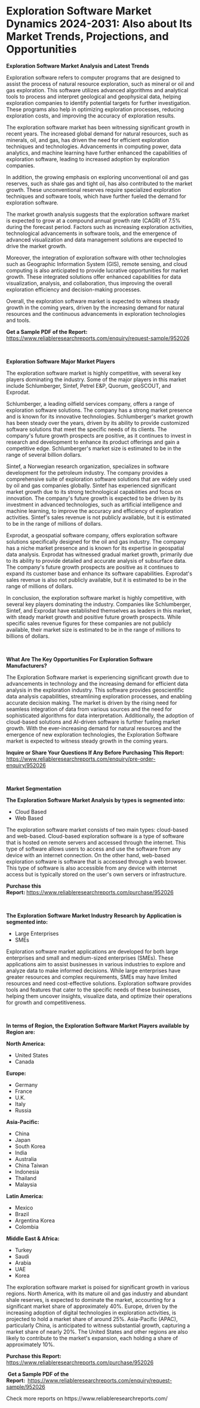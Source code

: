 <p><h1>Exploration Software Market Dynamics 2024-2031: Also about Its Market Trends, Projections, and Opportunities</h1></p><p><strong>Exploration Software Market Analysis and Latest Trends</strong></p>
<p><p>Exploration software refers to computer programs that are designed to assist the process of natural resource exploration, such as mineral or oil and gas exploration. This software utilizes advanced algorithms and analytical tools to process and interpret geological and geophysical data, helping exploration companies to identify potential targets for further investigation. These programs also help in optimizing exploration processes, reducing exploration costs, and improving the accuracy of exploration results.</p><p>The exploration software market has been witnessing significant growth in recent years. The increased global demand for natural resources, such as minerals, oil, and gas, has driven the need for efficient exploration techniques and technologies. Advancements in computing power, data analytics, and machine learning have further enhanced the capabilities of exploration software, leading to increased adoption by exploration companies.</p><p>In addition, the growing emphasis on exploring unconventional oil and gas reserves, such as shale gas and tight oil, has also contributed to the market growth. These unconventional reserves require specialized exploration techniques and software tools, which have further fueled the demand for exploration software.</p><p>The market growth analysis suggests that the exploration software market is expected to grow at a compound annual growth rate (CAGR) of 7.5% during the forecast period. Factors such as increasing exploration activities, technological advancements in software tools, and the emergence of advanced visualization and data management solutions are expected to drive the market growth.</p><p>Moreover, the integration of exploration software with other technologies such as Geographic Information System (GIS), remote sensing, and cloud computing is also anticipated to provide lucrative opportunities for market growth. These integrated solutions offer enhanced capabilities for data visualization, analysis, and collaboration, thus improving the overall exploration efficiency and decision-making processes.</p><p>Overall, the exploration software market is expected to witness steady growth in the coming years, driven by the increasing demand for natural resources and the continuous advancements in exploration technologies and tools.</p></p>
<p><strong>Get a Sample PDF of the Report:&nbsp;</strong> <a href="https://www.reliableresearchreports.com/enquiry/request-sample/952026">https://www.reliableresearchreports.com/enquiry/request-sample/952026</a></p>
<p>&nbsp;</p>
<p><strong>Exploration Software Major Market Players</strong></p>
<p><p>The exploration software market is highly competitive, with several key players dominating the industry. Some of the major players in this market include Schlumberger, Sintef, Petrel E&P, Quorum, geoSCOUT, and Exprodat.</p><p>Schlumberger, a leading oilfield services company, offers a range of exploration software solutions. The company has a strong market presence and is known for its innovative technologies. Schlumberger's market growth has been steady over the years, driven by its ability to provide customized software solutions that meet the specific needs of its clients. The company's future growth prospects are positive, as it continues to invest in research and development to enhance its product offerings and gain a competitive edge. Schlumberger's market size is estimated to be in the range of several billion dollars.</p><p>Sintef, a Norwegian research organization, specializes in software development for the petroleum industry. The company provides a comprehensive suite of exploration software solutions that are widely used by oil and gas companies globally. Sintef has experienced significant market growth due to its strong technological capabilities and focus on innovation. The company's future growth is expected to be driven by its investment in advanced technologies, such as artificial intelligence and machine learning, to improve the accuracy and efficiency of exploration activities. Sintef's sales revenue is not publicly available, but it is estimated to be in the range of millions of dollars.</p><p>Exprodat, a geospatial software company, offers exploration software solutions specifically designed for the oil and gas industry. The company has a niche market presence and is known for its expertise in geospatial data analysis. Exprodat has witnessed gradual market growth, primarily due to its ability to provide detailed and accurate analysis of subsurface data. The company's future growth prospects are positive as it continues to expand its customer base and enhance its software capabilities. Exprodat's sales revenue is also not publicly available, but it is estimated to be in the range of millions of dollars.</p><p>In conclusion, the exploration software market is highly competitive, with several key players dominating the industry. Companies like Schlumberger, Sintef, and Exprodat have established themselves as leaders in this market, with steady market growth and positive future growth prospects. While specific sales revenue figures for these companies are not publicly available, their market size is estimated to be in the range of millions to billions of dollars.</p></p>
<p>&nbsp;</p>
<p><strong>What Are The Key Opportunities For Exploration Software Manufacturers?</strong></p>
<p><p>The Exploration Software market is experiencing significant growth due to advancements in technology and the increasing demand for efficient data analysis in the exploration industry. This software provides geoscientific data analysis capabilities, streamlining exploration processes, and enabling accurate decision making. The market is driven by the rising need for seamless integration of data from various sources and the need for sophisticated algorithms for data interpretation. Additionally, the adoption of cloud-based solutions and AI-driven software is further fueling market growth. With the ever-increasing demand for natural resources and the emergence of new exploration technologies, the Exploration Software market is expected to witness steady growth in the coming years.</p></p>
<p><strong>Inquire or Share Your Questions If Any Before Purchasing This Report:</strong> <a href="https://www.reliableresearchreports.com/enquiry/pre-order-enquiry/952026">https://www.reliableresearchreports.com/enquiry/pre-order-enquiry/952026</a></p>
<p>&nbsp;</p>
<p><strong>Market Segmentation</strong></p>
<p><strong>The Exploration Software Market Analysis by types is segmented into:</strong></p>
<p><ul><li>Cloud Based</li><li>Web Based</li></ul></p>
<p><p>The exploration software market consists of two main types: cloud-based and web-based. Cloud-based exploration software is a type of software that is hosted on remote servers and accessed through the internet. This type of software allows users to access and use the software from any device with an internet connection. On the other hand, web-based exploration software is software that is accessed through a web browser. This type of software is also accessible from any device with internet access but is typically stored on the user's own servers or infrastructure.</p></p>
<p><strong>Purchase this Report:&nbsp;</strong><a href="https://www.reliableresearchreports.com/purchase/952026">https://www.reliableresearchreports.com/purchase/952026</a></p>
<p>&nbsp;</p>
<p><strong>The Exploration Software Market Industry Research by Application is segmented into:</strong></p>
<p><ul><li>Large Enterprises</li><li>SMEs</li></ul></p>
<p><p>Exploration software market applications are developed for both large enterprises and small and medium-sized enterprises (SMEs). These applications aim to assist businesses in various industries to explore and analyze data to make informed decisions. While large enterprises have greater resources and complex requirements, SMEs may have limited resources and need cost-effective solutions. Exploration software provides tools and features that cater to the specific needs of these businesses, helping them uncover insights, visualize data, and optimize their operations for growth and competitiveness.</p></p>
<p>&nbsp;</p>
<p><strong>In terms of Region, the Exploration Software Market Players available by Region are:</strong></p>
<p>
    <p> <strong> North America: </strong>
        <ul>
            <li>United States</li>
            <li>Canada</li>
        </ul>
        </p> 
    <p> <strong> Europe: </strong>
        <ul>
            <li>Germany</li>
            <li>France</li>
            <li>U.K.</li>
            <li>Italy</li>
            <li>Russia</li>
        </ul>
        </p> 
    <p> <strong> Asia-Pacific: </strong>
        <ul>
            <li>China</li>
            <li>Japan</li>
            <li>South Korea</li>
            <li>India</li>
            <li>Australia</li>
            <li>China Taiwan</li>
            <li>Indonesia</li>
            <li>Thailand</li>
            <li>Malaysia</li>
        </ul>
        </p> 
    <p> <strong> Latin America: </strong>
        <ul>
            <li>Mexico</li>
            <li>Brazil</li>
            <li>Argentina Korea</li>
            <li>Colombia</li>
        </ul>
        </p> 
    <p> <strong> Middle East & Africa: </strong>
        <ul>
            <li>Turkey</li>
            <li>Saudi</li>
            <li>Arabia</li>
            <li>UAE</li>
            <li>Korea</li>
        </ul>
    </p>
    </p>
<p><p>The exploration software market is poised for significant growth in various regions. North America, with its mature oil and gas industry and abundant shale reserves, is expected to dominate the market, accounting for a significant market share of approximately 40%. Europe, driven by the increasing adoption of digital technologies in exploration activities, is projected to hold a market share of around 25%. Asia-Pacific (APAC), particularly China, is anticipated to witness substantial growth, capturing a market share of nearly 20%. The United States and other regions are also likely to contribute to the market's expansion, each holding a share of approximately 10%.</p></p>
<p><strong>Purchase this Report: </strong><a href="https://www.reliableresearchreports.com/purchase/952026">https://www.reliableresearchreports.com/purchase/952026</a></p>
<p>&nbsp;<strong>Get a Sample PDF of the Report:&nbsp;&nbsp;</strong><a href="https://www.reliableresearchreports.com/enquiry/request-sample/952026">https://www.reliableresearchreports.com/enquiry/request-sample/952026</a></p>
<p><strong></strong></p>
<p>Check more reports on https://www.reliableresearchreports.com/</p>